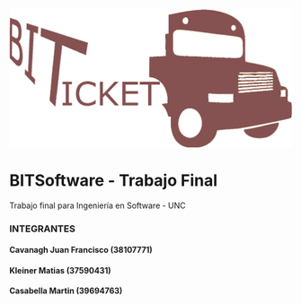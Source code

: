 ![Logo](https://github.com/kleinermatias/BITSoftware/blob/master/Doc/Imagenes/logo.png)

# BITSoftware - Trabajo Final #

Trabajo final para Ingeniería en Software - UNC

### INTEGRANTES ###

 #### Cavanagh Juan Francisco (38107771)
 #### Kleiner Matias (37590431)
 #### Casabella Martin (39694763)
